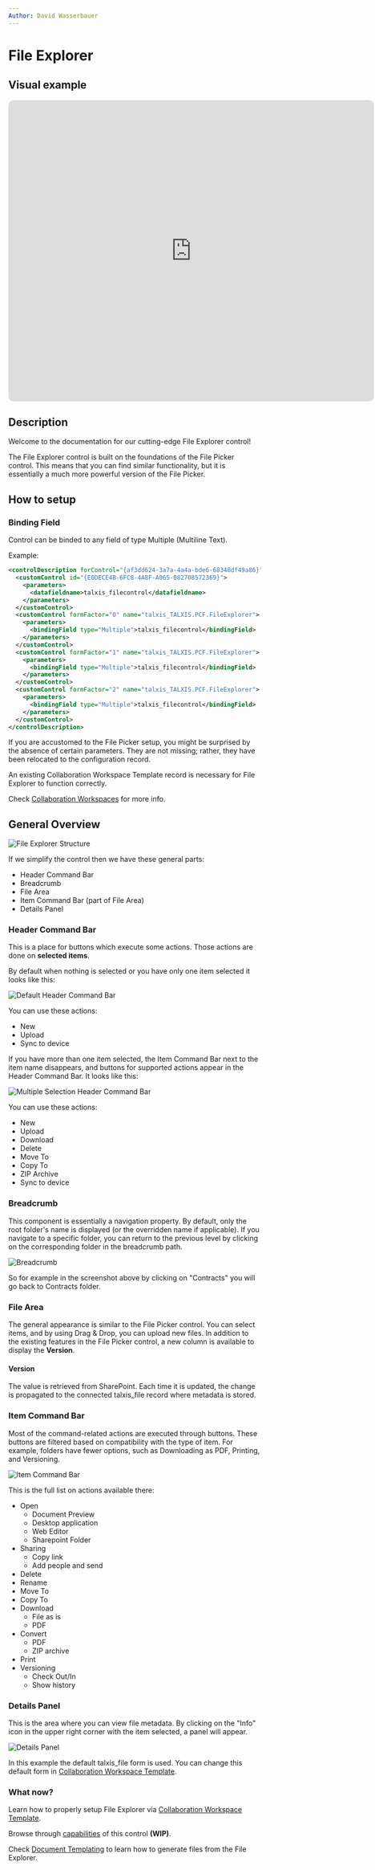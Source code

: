 ```yaml
---
Author: David Wasserbauer
---
```


# File Explorer

## Visual example

<iframe style="border: 0px solid rgba(0, 0, 0, 1);   border-radius: 10px;" width="730" height="600" src="https://embed.figma.com/proto/CIf7LPbQa9gZTMTiH1e07g/NETWORG-Web-UI-Master?page-id=1848%3A5268&node-id=1849-9248&viewport=-499%2C519%2C0.33&scaling=scale-down&content-scaling=fixed&starting-point-node-id=1849%3A9248&embed-host=share" allowfullscreen></iframe>

## Description

Welcome to the documentation for our cutting-edge File Explorer control! 

The File Explorer control is built on the foundations of the File Picker control. This means that you can find similar functionality, but it is essentially a much more powerful version of the File Picker.

## How to setup

### Binding Field
Control can be binded to any field of type Multiple (Multiline Text).

Example:

```xml
<controlDescription forControl="{af3dd624-3a7a-4a4a-bde6-68348df49a86}">
  <customControl id="{E0DECE4B-6FC8-4A8F-A065-082708572369}">
    <parameters>
      <datafieldname>talxis_filecontrol</datafieldname>
    </parameters>
  </customControl>
  <customControl formFactor="0" name="talxis_TALXIS.PCF.FileExplorer">
    <parameters>
      <bindingField type="Multiple">talxis_filecontrol</bindingField>
    </parameters>
  </customControl>
  <customControl formFactor="1" name="talxis_TALXIS.PCF.FileExplorer">
    <parameters>
      <bindingField type="Multiple">talxis_filecontrol</bindingField>
    </parameters>
  </customControl>
  <customControl formFactor="2" name="talxis_TALXIS.PCF.FileExplorer">
    <parameters>
      <bindingField type="Multiple">talxis_filecontrol</bindingField>
    </parameters>
  </customControl>
</controlDescription>
```

If you are accustomed to the File Picker setup, you might be surprised by the absence of certain parameters. They are not missing; rather, they have been relocated to the configuration record.

An existing Collaboration Workspace Template record is necessary for File Explorer to function correctly.

Check [Collaboration Workspaces](./collaborationworkspaces.md) for more info.

## General Overview

![File Explorer Structure](/.attachments/applications/Controls/FileExplorer/fileexplorer_overview.png)

If we simplify the control then we have these general parts:
- Header Command Bar
- Breadcrumb
- File Area
- Item Command Bar (part of File Area)
- Details Panel

### Header Command Bar

This is a place for buttons which execute some actions.
Those actions are done on **selected items**.

By default when nothing is selected or you have only one item selected it looks like this:

![Default Header Command Bar](/.attachments/applications/Controls/FileExplorer/fileexplorer_headercommandbar_default.png)

You can use these actions:
- New
- Upload
- Sync to device

If you have more than one item selected, the Item Command Bar next to the item name disappears, and buttons for supported actions appear in the Header Command Bar.
It looks like this:

![Multiple Selection Header Command Bar](/.attachments/applications/Controls/FileExplorer/fileexplorer_headercommandbar_multiple.png)

You can use these actions:
- New
- Upload
- Download
- Delete
- Move To
- Copy To
- ZIP Archive
- Sync to device

### Breadcrumb

This component is essentially a navigation property. By default, only the root folder's name is displayed (or the overridden name if applicable). If you navigate to a specific folder, you can return to the previous level by clicking on the corresponding folder in the breadcrumb path.

![Breadcrumb](/.attachments/applications/Controls/FileExplorer/fileexplorer_breadcrumb.png)

So for example in the screenshot above by clicking on "Contracts" you will go back to Contracts folder.

### File Area

The general appearance is similar to the File Picker control. You can select items, and by using Drag & Drop, you can upload new files. In addition to the existing features in the File Picker control, a new column is available to display the **Version**.

#### Version

The value is retrieved from SharePoint. Each time it is updated, the change is propagated to the connected talxis_file record where metadata is stored.

### Item Command Bar

Most of the command-related actions are executed through buttons. These buttons are filtered based on compatibility with the type of item. For example, folders have fewer options, such as Downloading as PDF, Printing, and Versioning.

![Item Command Bar](/.attachments/applications/Controls/FileExplorer/fileexplorer_itemheaderbar.png)

This is the full list on actions available there:
- Open
  - Document Preview
  - Desktop application
  - Web Editor
  - Sharepoint Folder
- Sharing
  - Copy link
  - Add people and send
- Delete
- Rename
- Move To
- Copy To
- Download
  - File as is
  - PDF
- Convert
  - PDF
  - ZIP archive
- Print
- Versioning
  - Check Out/In
  - Show history


### Details Panel

This is the area where you can view file metadata. By clicking on the "Info" icon in the upper right corner with the item selected, a panel will appear.

![Details Panel](/.attachments/applications/Controls/FileExplorer/fileexplorer_detailspanel.png)

In this example the default talxis_file form is used. You can change this default form in [Collaboration Workspace Template](./collaborationworkspaces.md).

### What now?

Learn how to properly setup File Explorer via [Collaboration Workspace Template](./collaborationworkspaces.md).

Browse through [capabilities](./actions.md) of this control **(WIP)**.

Check [Document Templating](./documenttemplating.md) to learn how to generate files from the File Explorer.

